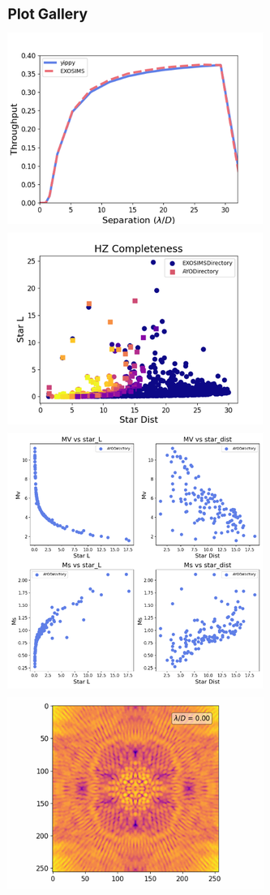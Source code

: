 # Plot Gallery 

![image info](./plots/core_throughput.png)

![image info](./plots/hz_completeness.png)

![image info](./plots/stellar_parameters.png)

![image info](./plots/offax_psf_animation.gif)
